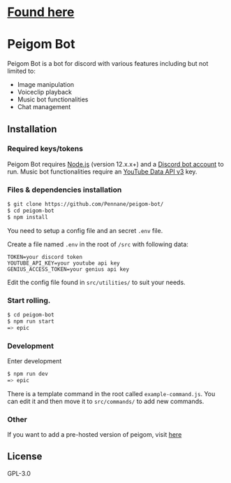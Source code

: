 # [Found here](https://peigom.pennanen.dev)
# Peigom Bot

Peigom Bot is a bot for discord with various features including but not limited to:

- Image manipulation
- Voiceclip playback
- Music bot functionalities
- Chat management

## Installation

### Required keys/tokens

Peigom Bot requires [Node.js](https://nodejs.org/) (version 12.x.x+) and a [Discord bot account](https://discordapp.com/developers/applications/) to run.
Music bot functionalities require an [YouTube Data API v3](https://developers.google.com/youtube/v3/) key.

### Files & dependencies installation

```sh
$ git clone https://github.com/Pennane/peigom-bot/
$ cd peigom-bot
$ npm install
```

You need to setup a config file and an secret `.env` file.

Create a file named `.env` in the root of `/src` with following data:

```
TOKEN=your discord token
YOUTUBE_API_KEY=your youtube api key
GENIUS_ACCESS_TOKEN=your genius api key
```

Edit the config file found in `src/utilities/` to suit your needs.

### Start rolling.

```sh
$ cd peigom-bot
$ npm run start
=> epic
```

### Development

Enter development

```sh
$ npm run dev
=> epic
```

There is a template command in the root called `example-command.js`.
You can edit it and then move it to `src/commands/` to add new commands.

### Other

If you want to add a pre-hosted version of peigom, visit [here](https://peigom.pennanen.dev)

## License

GPL-3.0
